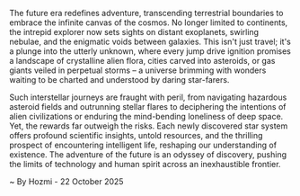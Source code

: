 
The future era redefines adventure, transcending terrestrial boundaries to embrace the infinite canvas of the cosmos. No longer limited to continents, the intrepid explorer now sets sights on distant exoplanets, swirling nebulae, and the enigmatic voids between galaxies. This isn't just travel; it's a plunge into the utterly unknown, where every jump drive ignition promises a landscape of crystalline alien flora, cities carved into asteroids, or gas giants veiled in perpetual storms – a universe brimming with wonders waiting to be charted and understood by daring star-farers.

Such interstellar journeys are fraught with peril, from navigating hazardous asteroid fields and outrunning stellar flares to deciphering the intentions of alien civilizations or enduring the mind-bending loneliness of deep space. Yet, the rewards far outweigh the risks. Each newly discovered star system offers profound scientific insights, untold resources, and the thrilling prospect of encountering intelligent life, reshaping our understanding of existence. The adventure of the future is an odyssey of discovery, pushing the limits of technology and human spirit across an inexhaustible frontier.

~ By Hozmi - 22 October 2025
